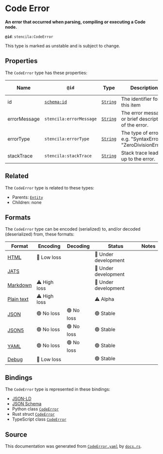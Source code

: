 # Code Error

**An error that occurred when parsing, compiling or executing a Code node.**

**`@id`**: `stencila:CodeError`

This type is marked as unstable and is subject to change.

## Properties

The `CodeError` type has these properties:

| Name         | `@id`                                | Type                                                                                            | Description                                                | Inherited from                                                                                         |
| ------------ | ------------------------------------ | ----------------------------------------------------------------------------------------------- | ---------------------------------------------------------- | ------------------------------------------------------------------------------------------------------ |
| id           | [`schema:id`](https://schema.org/id) | [`String`](https://github.com/stencila/stencila/blob/main/docs/reference/schema/data/string.md) | The identifier for this item                               | [`Entity`](https://github.com/stencila/stencila/blob/main/docs/reference/schema/other/entity.md)       |
| errorMessage | `stencila:errorMessage`              | [`String`](https://github.com/stencila/stencila/blob/main/docs/reference/schema/data/string.md) | The error message or brief description of the error.       | [`CodeError`](https://github.com/stencila/stencila/blob/main/docs/reference/schema/code/code-error.md) |
| errorType    | `stencila:errorType`                 | [`String`](https://github.com/stencila/stencila/blob/main/docs/reference/schema/data/string.md) | The type of error e.g. "SyntaxError", "ZeroDivisionError". | [`CodeError`](https://github.com/stencila/stencila/blob/main/docs/reference/schema/code/code-error.md) |
| stackTrace   | `stencila:stackTrace`                | [`String`](https://github.com/stencila/stencila/blob/main/docs/reference/schema/data/string.md) | Stack trace leading up to the error.                       | [`CodeError`](https://github.com/stencila/stencila/blob/main/docs/reference/schema/code/code-error.md) |

## Related

The `CodeError` type is related to these types:

- Parents: [`Entity`](https://github.com/stencila/stencila/blob/main/docs/reference/schema/other/entity.md)
- Children: none

## Formats

The `CodeError` type can be encoded (serialized) to, and/or decoded (deserialized) from, these formats:

| Format                                                                                        | Encoding         | Decoding     | Status                 | Notes |
| --------------------------------------------------------------------------------------------- | ---------------- | ------------ | ---------------------- | ----- |
| [HTML](https://github.com/stencila/stencila/blob/main/docs/reference/formats/html.md)         | 🔷 Low loss       |              | 🚧 Under development    |       |
| [JATS](https://github.com/stencila/stencila/blob/main/docs/reference/formats/jats.md)         |                  |              | 🚧 Under development    |       |
| [Markdown](https://github.com/stencila/stencila/blob/main/docs/reference/formats/markdown.md) | ⚠️ High loss     |              | 🚧 Under development    |       |
| [Plain text](https://github.com/stencila/stencila/blob/main/docs/reference/formats/text.md)   | ⚠️ High loss     |              | ⚠️ Alpha               |       |
| [JSON](https://github.com/stencila/stencila/blob/main/docs/reference/formats/json.md)         | 🟢 No loss        | 🟢 No loss    | 🟢 Stable               |       |
| [JSON5](https://github.com/stencila/stencila/blob/main/docs/reference/formats/json5.md)       | 🟢 No loss        | 🟢 No loss    | 🟢 Stable               |       |
| [YAML](https://github.com/stencila/stencila/blob/main/docs/reference/formats/yaml.md)         | 🟢 No loss        | 🟢 No loss    | 🟢 Stable               |       |
| [Debug](https://github.com/stencila/stencila/blob/main/docs/reference/formats/debug.md)       | 🔷 Low loss       |              | 🟢 Stable               |       |

## Bindings

The `CodeError` type is represented in these bindings:

- [JSON-LD](https://stencila.dev/CodeError.jsonld)
- [JSON Schema](https://stencila.dev/CodeError.schema.json)
- Python class [`CodeError`](https://github.com/stencila/stencila/blob/main/python/python/stencila/types/code_error.py)
- Rust struct [`CodeError`](https://github.com/stencila/stencila/blob/main/rust/schema/src/types/code_error.rs)
- TypeScript class [`CodeError`](https://github.com/stencila/stencila/blob/main/typescript/src/types/CodeError.ts)

## Source

This documentation was generated from [`CodeError.yaml`](https://github.com/stencila/stencila/blob/main/schema/CodeError.yaml) by [`docs.rs`](https://github.com/stencila/stencila/blob/main/rust/schema-gen/src/docs.rs).